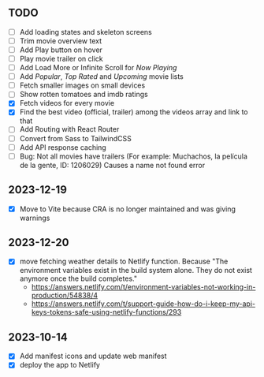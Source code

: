 TODO
---

- [ ] Add loading states and skeleton screens
- [ ] Trim movie overview text
- [ ] Add Play button on hover
- [ ] Play movie trailer on click
- [ ] Add Load More or Infinite Scroll for _Now Playing_
- [ ] Add _Popular_, _Top Rated_ and _Upcoming_ movie lists
- [ ] Fetch smaller images on small devices
- [ ] Show rotten tomatoes and imdb ratings
- [x] Fetch videos for every movie
- [x] Find the best video (official, trailer) among the videos array and link to that
- [ ] Add Routing with React Router
- [ ] Convert from Sass to TailwindCSS
- [ ] Add API response caching
- [ ] Bug: Not all movies have trailers (For example: Muchachos, la película de la gente, ID: 1206029) Causes a name not found error

## 2023-12-19
- [x] Move to Vite because CRA is no longer maintained and was giving warnings

## 2023-12-20
- [x] move fetching weather details to Netlify function. Because "The environment variables exist in the build system alone. They do not exist anymore once the build completes."
  - https://answers.netlify.com/t/environment-variables-not-working-in-production/54838/4
  - https://answers.netlify.com/t/support-guide-how-do-i-keep-my-api-keys-tokens-safe-using-netlify-functions/293

## 2023-10-14
- [x] Add manifest icons and update web manifest
- [x] deploy the app to Netlify